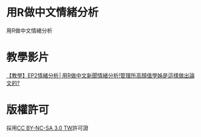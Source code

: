 # 用R做中文情緒分析
用R做中文情緒分析

# 教學影片
[【教學】EP2情緒分析│用R做中文新聞情緒分析!管理所高顏值學姊是這樣做出論文的?](https://youtu.be/CXvKnqUcpkc "【教學】EP2情緒分析│用R做中文新聞情緒分析!管理所高顏值學姊是這樣做出論文的?")

# 版權許可
採用[CC BY-NC-SA 3.0 TW](https://creativecommons.org/licenses/by-nc-sa/3.0/tw/)許可證

